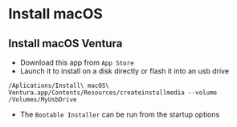# Install macOS

## Install macOS Ventura

- Download this app from `App Store`
- Launch it to install on a disk directly or flash it into an usb drive

```shell
/Aplications/Install\ macOS\ Ventura.app/Contents/Resources/createinstallmedia --volume /Volumes/MyUsbDrive
```

- The `Bootable Installer` can be run from the startup options
